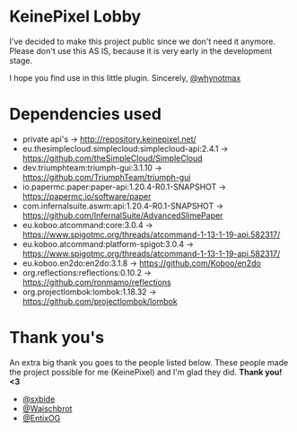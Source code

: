 # KeinePixel Lobby
I've decided to make this project public since we don't need
it anymore. Please don't use this AS IS, because it is very
early in the development stage.

I hope you find use in this little plugin. Sincerely, [@whynotmax](https://github.com/whynotmax)

# Dependencies used

- private api's -> http://repository.keinepixel.net/
- eu.thesimplecloud.simplecloud:simplecloud-api:2.4.1 -> https://github.com/theSimpleCloud/SimpleCloud
- dev.triumphteam:triumph-gui:3.1.10 -> https://github.com/TriumphTeam/triumph-gui
- io.papermc.paper:paper-api:1.20.4-R0.1-SNAPSHOT -> https://papermc.io/software/paper
- com.infernalsuite.aswm:api:1.20.4-R0.1-SNAPSHOT -> https://github.com/InfernalSuite/AdvancedSlimePaper
- eu.koboo.atcommand:core:3.0.4 -> https://www.spigotmc.org/threads/atcommand-1-13-1-19-api.582317/
- eu.koboo.atcommand:platform-spigot:3.0.4 -> https://www.spigotmc.org/threads/atcommand-1-13-1-19-api.582317/
- eu.koboo.en2do:en2do:3.1.8 -> https://github.com/Koboo/en2do
- org.reflections:reflections:0.10.2 -> https://github.com/ronmamo/reflections
- org.projectlombok:lombok:1.18.32 -> https://github.com/projectlombok/lombok

# Thank you's
An extra big thank you goes to the people listed below. These people made the project possible for me (KeinePixel) and I'm glad they did. **Thank you! <3**

- [@sxbide](https://github.com/sxbide)
- [@Waischbrot](https://github.com/waischbrot)
- [@EntixOG](https://github.com/entixog)
